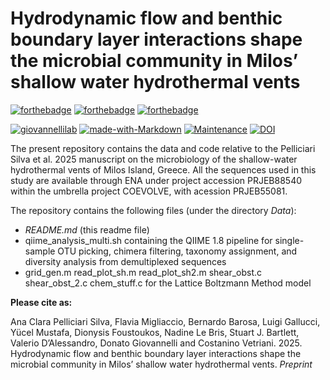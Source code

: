 # Hydrodynamic flow and benthic boundary layer interactions shape the microbial community in Milos’ shallow water hydrothermal vents

[![forthebadge](https://forthebadge.com/images/badges/cc-by-nd.svg)](https://forthebadge.com)
[![forthebadge](https://forthebadge.com/images/badges/powered-by-coffee.svg)](https://forthebadge.com)
[![forthebadge](https://forthebadge.com/images/badges/built-with-science.svg)](https://forthebadge.com)


[![giovannellilab](https://img.shields.io/badge/BY-Giovannelli_Lab-blue)](http:s//www.donatogiovannelli.com)
[![made-with-Markdown](https://img.shields.io/badge/Coded%20in-R-red.svg)](https://www.r-project.org/)
[![Maintenance](https://img.shields.io/badge/Maintained%3F-yes-green.svg)](https://GitHub.com/Naereen/StrapDown.js/graphs/commit-activity)
[![DOI](https://zenodo.org/badge/XXXXX.svg)](https://doi.org/10.5281/zenodo.XXXXXX)


The present repository contains the data and code relative to the Pelliciari Silva et al. 2025 manuscript on the microbiology of the shallow-water hydrothermal vents of Milos Island, Greece. All the sequences used in this study are available through ENA under project accession PRJEB88540 within the umbrella project COEVOLVE, with acession PRJEB55081.

The repository contains the following files (under the directory *Data*):

- *README.md* (this readme file)
- qiime_analysis_multi.sh  containing the QIIME 1.8 pipeline for single-sample OTU picking, chimera filtering, taxonomy assignment, and diversity analysis from demultiplexed sequences
- grid_gen.m
read_plot_sh.m
read_plot_sh2.m
shear_obst.c
shear_obst_2.c
chem_stuff.c for the Lattice Boltzmann Method model

**Please cite as:**

Ana Clara Pelliciari Silva, Flavia Migliaccio, Bernardo Barosa, Luigi Gallucci, Yücel Mustafa, Dionysis Foustoukos, Nadine Le Bris, Stuart J. Bartlett, Valerio D’Alessandro, Donato Giovannelli and Costanino Vetriani. 2025. Hydrodynamic flow and benthic boundary layer interactions shape the microbial community in Milos’ shallow water hydrothermal vents. _Preprint_

